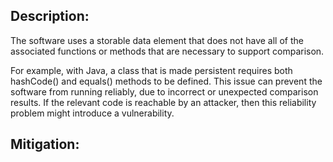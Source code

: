 ## Description:

The software uses a storable data element that does not have all of the associated functions or methods that are necessary to support comparison.

For example, with Java, a class that is made persistent requires both hashCode() and equals() methods to be defined. This issue can prevent the software from running reliably, due to incorrect or unexpected comparison results. If the relevant code is reachable by an attacker, then this reliability problem might introduce a vulnerability.

## Mitigation:
